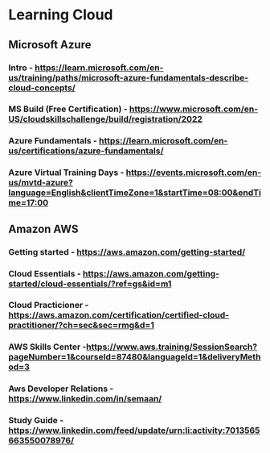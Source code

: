 # Learning Cloud

## Microsoft Azure
### Intro - https://learn.microsoft.com/en-us/training/paths/microsoft-azure-fundamentals-describe-cloud-concepts/
### MS Build (Free Certification) - https://www.microsoft.com/en-US/cloudskillschallenge/build/registration/2022
### Azure Fundamentals - https://learn.microsoft.com/en-us/certifications/azure-fundamentals/ 
### Azure Virtual Training Days - https://events.microsoft.com/en-us/mvtd-azure?language=English&clientTimeZone=1&startTime=08:00&endTime=17:00

## Amazon AWS
### Getting started - https://aws.amazon.com/getting-started/
### Cloud Essentials - https://aws.amazon.com/getting-started/cloud-essentials/?ref=gs&id=m1
### Cloud Practicioner - https://aws.amazon.com/certification/certified-cloud-practitioner/?ch=sec&sec=rmg&d=1
### AWS Skills Center -https://www.aws.training/SessionSearch?pageNumber=1&courseId=87480&languageId=1&deliveryMethod=3
### Aws Developer Relations - https://www.linkedin.com/in/semaan/
### Study Guide - https://www.linkedin.com/feed/update/urn:li:activity:7013565663550078976/
